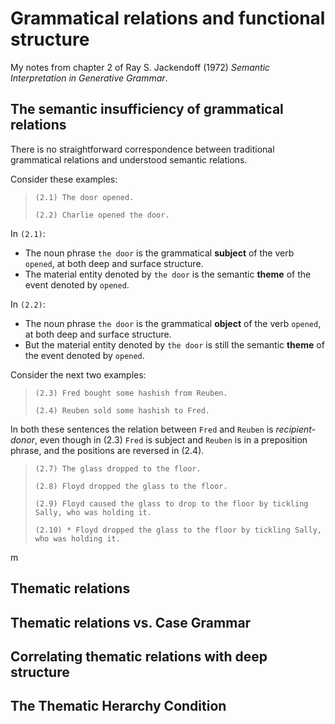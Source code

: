 # Grammatical relations and functional structure

My notes from chapter 2 of Ray S. Jackendoff (1972) *Semantic Interpretation in Generative Grammar*.

## The semantic insufficiency of grammatical relations

There is no straightforward correspondence between traditional grammatical relations and understood semantic relations.

Consider these examples:

> `(2.1) The door opened.`
>
> `(2.2) Charlie opened the door.`

In `(2.1)`:
- The noun phrase `the door` is the grammatical **subject** of the verb `opened`, at both deep and surface structure.
- The material entity denoted by `the door` is the semantic **theme** of the event denoted by `opened`.

In `(2.2)`:
- The noun phrase `the door` is the grammatical **object** of the verb `opened`, at both deep and surface structure.
- But the material entity denoted by `the door` is still the semantic **theme** of the event denoted by `opened`.

Consider the next two examples:

> `(2.3) Fred bought some hashish from Reuben.`
>
> `(2.4) Reuben sold some hashish to Fred.`

In both these sentences the relation between `Fred` and `Reuben` is *recipient-donor*, even though in (2.3) `Fred` is subject and `Reuben` is in a preposition phrase, and the positions are reversed in (2.4).



> `(2.7) The glass dropped to the floor.`
>
> `(2.8) Floyd dropped the glass to the floor.`
>
> `(2.9) Floyd caused the glass to drop to the floor by tickling Sally, who was holding it.`
>
> `(2.10) * Floyd dropped the glass to the floor by tickling Sally, who was holding it.`

m

## Thematic relations

## Thematic relations vs. Case Grammar

## Correlating thematic relations with deep structure

## The Thematic Herarchy Condition


